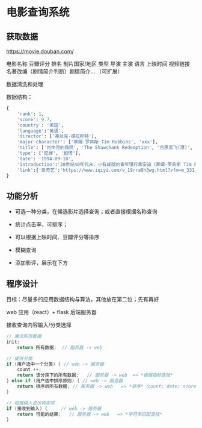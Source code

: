 # 电影查询系统

## 获取数据

https://movie.douban.com/

电影名称 豆瓣评分 排名 制片国家/地区 类型 导演 主演 语言 上映时间 视频链接 名著改编（剧情简介判断）剧情简介... （可扩展）

数据清洗和处理

数据结构：

```python
{
  	'rank': 1,
	'score': 9.7，
  	'country': '美国',
	'language':'英语',
	'director': ['弗兰克·德拉邦特'],
	'major character': ['蒂姆·罗宾斯 Tim Robbins', 'xxx'],
	'title': ['肖申克的救赎', 'The Shawshank Redemption', '月黑高飞(港)', '刺激1995(台)'],
	'type': ['犯罪', '剧情'],
	'date': '1994-09-10',
	'introduction':'20世纪40年代末，小有成就的青年银行家安迪（蒂姆·罗宾斯 Tim Robbins 饰）因涉嫌杀害妻子及她的情人而锒铛入狱。在这座名为鲨堡的监狱内，希望似乎虚无缥缈，终身监禁的惩罚无疑注定了安迪接下来灰暗绝望的人生。未过多久，安迪尝试接近囚犯中颇有声望的瑞德（摩根·弗 里曼 Morgan Freeman 饰），请求对方帮自己搞来小锤子。以此为契机，二人逐渐熟稔，安迪也仿佛在鱼龙混杂、罪恶横生、黑白混淆的牢狱中找到属于自己的求生之道。他利用自身的专业知识，帮助监狱管理层逃税、洗黑钱，同时凭借与瑞德的交往在犯人中间也渐渐受到礼遇。表面看来，他已如瑞德那样对那堵高墙从憎恨转变为处之泰然，但是对自由的渴望仍促使他朝着心中的希望和目标前进。而关于其罪行的真相，似乎更使这一切朝前推进了一步……本片根据著名作家斯蒂芬·金（Stephen Edwin King）的原著改编。' # 需要去掉\n
	'link':{'爱奇艺':'https://www.iqiyi.com/v_19rra0h3wg.html?vfm=m_331_dbdy&fv=4904d94982104144a1548dd9040df241','腾讯视频':'https://v.qq.com/x/cover/1o29ui77e85grdr.html?ptag=douban.movie'}
}
```

## 功能分析

- 可选一种分类，在候选影片选择查询；或者直接根据名称查询

- 统计点击率，可排序；

- 可以根据上映时间、豆瓣评分等排序
- 模糊查询
- 添加影评，展示在下方

## 程序设计

目标：尽量多的应用数据结构与算法，其他放在第二位；先有再好

web 应用（react）+ flask 后端服务器

接收查询内容输入/分类选择

```cpp
// 展示网页数据
init:
	return 所有数据;  // 服务器 -> web

// 提供分类
if (用户选中一个分类) { // web -> 服务器
	count ++;
	return 该分类下的所有数据;	// 服务器 -> web  => *根据指标查找*
} else if (用户选中排序原则) { // web -> 服务器
	return 排序后所有数据; // 服务器 -> web	=> *排序*（count; date; score）
}

// 根据输入显示特定项
if (接收到输入) {	 // web -> 服务器
	return 可能的结果;	// 服务器 -> web	=> *字符串匹配查找*
}
```
